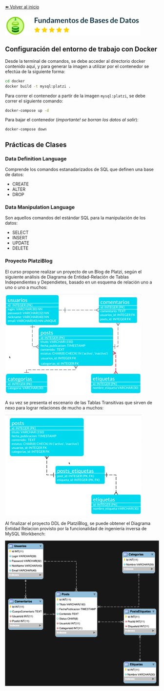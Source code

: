 [:arrow_left: Volver al inicio](../README.md)

![Fundamentos de Bases de Datos](../images/Fundamentos-Bases-de-Datos.png)
## Configuración del entorno de trabajo con Docker
Desde la terminal de comandos, se debe acceder al directorio docker contenido aquí, y para generar la imagen a utilizar por el contenedor se efectúa de la siguiente forma:
```bash
cd docker
docker build -t mysql:platzi .
```
Para correr el contenedor a partir de la imagen `mysql:platzi`, se debe correr el siguiente comando:
```bash
docker-compose up -d
```
Para bajar el contenedor (_importante! se borran los datos al salir_):
```bash
docker-compose down
```
## Prácticas de Clases
### Data Definition Language
Comprende los comandos estanadarizados de SQL que definen una base de datos:
* CREATE
* ALTER
* DROP
### Data Manipulation Language
Son aquellos comandos del estándar SQL para la manipulación de los datos:
* SELECT
* INSERT
* UPDATE
* DELETE
### Proyecto PlatziBlog
El curso propone realizar un proyecto de un Blog de Platzi, según el siguiente análisis de Diagrama de Entidad-Relación de Tablas Independientes y Dependietes, basado en un esquema de relación uno a uno o uno a muchos:

![Diagrama ER Independiete/Dependiente](../images/Diagrama-ER-Independiente-Dependiente.png)

A su vez se presenta el escenario de las Tablas Transitivas que sirven de nexo para lograr relaciones de mucho a muchos:

![Diagrama ER Transitivo](../images/Diagrama-ER-Transitivo.png)

Al finalizar el proyecto DDL de PlatziBlog, se puede obtener el Diagrama Entidad Relacion provisto por la funcionalidad de ingeniería inversa de MySQL Workbench:

![Diagrama ER MySQL Workbench](../images/Diagrama-ER-MySQL-Workbench.png)